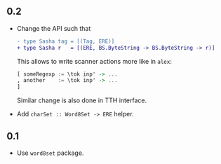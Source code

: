 ## 0.2

- Change the API such that

   ```diff
   - type Sasha tag = [(Tag, ERE)]
   + type Sasha r   = [(ERE, BS.ByteString -> BS.ByteString -> r)]
   ```

   This allows to write scanner actions more like in `alex`:

    ```haskell
    [ someRegexp := \tok inp' -> ...
    , another    := \tok inp' -> ...
    ]
    ```

    Similar change is also done in TTH interface.

- Add `charSet :: Word8Set -> ERE` helper.

## 0.1

- Use `word8set` package.
